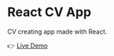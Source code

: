# React CV App

CV creating app made with React.

👉 [Live Demo](https://dima-sheiko.github.io/cv-app/)


